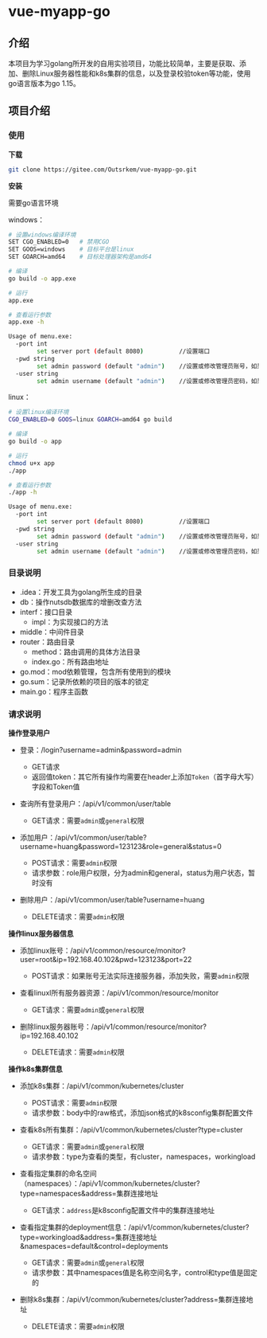 # vue-myapp-go

## **介绍**

本项目为学习golang所开发的自用实验项目，功能比较简单，主要是获取、添加、删除Linux服务器性能和k8s集群的信息，以及登录校验token等功能，使用go语言版本为go 1.15。

## 项目介绍

### 使用

**下载**

```bash
git clone https://gitee.com/Outsrkem/vue-myapp-go.git
```

**安装**

需要go语言环境

windows：

```bash
# 设置windows编译环境
SET CGO_ENABLED=0	# 禁用CGO
SET GOOS=windows  	# 目标平台是linux
SET GOARCH=amd64  	# 目标处理器架构是amd64

# 编译
go build -o app.exe

# 运行
app.exe

# 查看运行参数
app.exe -h

Usage of menu.exe:
  -port int
        set server port (default 8080)			//设置端口
  -pwd string
        set admin password (default "admin")	//设置或修改管理员账号，如果没有指定，默认admin
  -user string
        set admin username (default "admin")	//设置或修改管理员密码，如果没有指定，默认admin
```

linux：

```bash
# 设置linux编译环境
CGO_ENABLED=0 GOOS=linux GOARCH=amd64 go build

# 编译
go build -o app

# 运行
chmod u+x app
./app

# 查看运行参数
./app -h

Usage of menu.exe:
  -port int
        set server port (default 8080)			//设置端口
  -pwd string
        set admin password (default "admin")	//设置或修改管理员账号，如果没有指定，默认admin
  -user string
        set admin username (default "admin")	//设置或修改管理员密码，如果没有指定，默认admin

```

### 目录说明

- .idea：开发工具为golang所生成的目录
- db：操作nutsdb数据库的增删改查方法
- interf：接口目录
  - impl：为实现接口的方法
- middle：中间件目录
- router：路由目录
  - method：路由调用的具体方法目录
  - index.go：所有路由地址
- go.mod：mod依赖管理，包含所有使用到的模块
- go.sum：记录所依赖的项目的版本的锁定
- main.go：程序主函数

### 请求说明

**操作登录用户**

- 登录：/login?username=admin&password=admin
  - GET请求
  - 返回值token：其它所有操作均需要在header上添加`Token`（首字母大写）字段和Token值



- 查询所有登录用户：/api/v1/common/user/table
  - GET请求：需要`admin`或`general`权限



- 添加用户：/api/v1/common/user/table?username=huang&password=123123&role=general&status=0
  - POST请求：需要`admin`权限
  - 请求参数：role用户权限，分为admin和general，status为用户状态，暂时没有



- 删除用户：/api/v1/common/user/table?username=huang
  - DELETE请求：需要`admin`权限



**操作linux服务器信息**

- 添加linux账号：/api/v1/common/resource/monitor?user=root&ip=192.168.40.102&pwd=123123&port=22
  - POST请求：如果账号无法实际连接服务器，添加失败，需要`admin`权限



- 查看linuxl所有服务器资源：/api/v1/common/resource/monitor
  - GET请求：需要`admin`或`general`权限



- 删除linux服务器账号：/api/v1/common/resource/monitor?ip=192.168.40.102
  - DELETE请求：需要`admin`权限



**操作k8s集群信息**

- 添加k8s集群：/api/v1/common/kubernetes/cluster
  - POST请求：需要`admin`权限
  - 请求参数：body中的raw格式，添加json格式的k8sconfig集群配置文件



- 查看k8s所有集群：/api/v1/common/kubernetes/cluster?type=cluster
  - GET请求：需要`admin`或`general`权限
  - 请求参数：type为查看的类型，有cluster，namespaces，workingload



- 查看指定集群的命名空间（namespaces）：/api/v1/common/kubernetes/cluster?type=namespaces&address=集群连接地址
  - GET请求：`address`是k8sconfig配置文件中的集群连接地址



- 查看指定集群的deployment信息：/api/v1/common/kubernetes/cluster?type=workingload&address=集群连接地址&namespaces=default&control=deployments
  - GET请求：需要`admin`或`general`权限
  - 请求参数：其中namespaces值是名称空间名字，control和type值是固定的



- 删除k8s集群：/api/v1/common/kubernetes/cluster?address=集群连接地址
  - DELETE请求：需要`admin`权限

